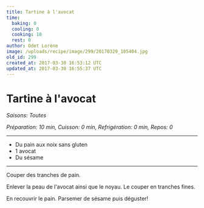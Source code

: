 ```yaml
---
title: Tartine à l'avocat 
time:
  baking: 0
  cooling: 0
  cooking: 10
  rest: 0
author: Odet Lorène
image: /uploads/recipe/image/299/20170329_185404.jpg
old_id: 299
created_at: 2017-03-30 16:53:12 UTC
updated_at: 2017-03-30 16:55:37 UTC
---
```


# Tartine à l'avocat 



*Saisons: Toutes*

*Préparation: 10 min, Cuisson: 0 min, Refrigération: 0 min, Repos: 0*

---

- Du pain aux noix sans gluten
- 1 avocat 
- Du sésame 

---

Couper des tranches de pain.

Enlever la peau de l'avocat ainsi que le noyau. Le couper en tranches fines.

En recouvrir le pain. Parsemer de sésame puis déguster! 

